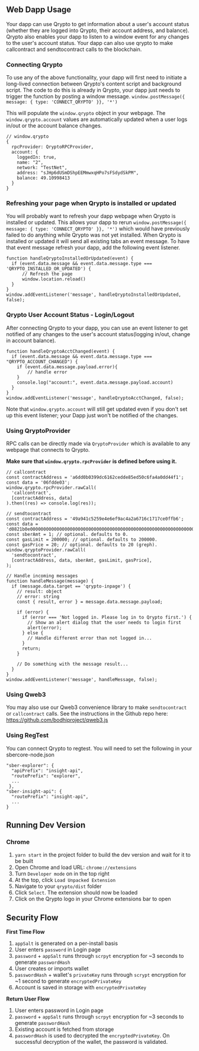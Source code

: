 ## Web Dapp Usage

Your dapp can use Qrypto to get information about a user's account status (whether they are logged into Qrypto, their account address, and balance). Qrypto also enables your dapp to listen to a window event for any changes to the user's account status.
Your dapp can also use qrypto to make callcontract and sendtocontract calls to the blockchain. 

### Connecting Qrypto
To use any of the above functionality, your dapp will first need to initiate a long-lived connection between Qrypto's content script and background script.
The code to do this is already in Qrypto, your dapp just needs to trigger the function by posting a window message.
`window.postMessage({ message: { type: 'CONNECT_QRYPTO' }}, '*')`

This will populate the `window.qrypto` object in your webpage. The `window.qrypto.account` values are automatically updated when a user logs in/out or the account balance changes.

```
// window.qrypto
{
  rpcProvider: QryptoRPCProvider,
  account: {
    loggedIn: true, 
    name: "2", 
    network: "TestNet", 
    address: "sJHp6dUSmDShpEEMmwxqHPo7sFSdydSkPM", 
    balance: 49.10998413 
  }
}
```

### Refreshing your page when Qrypto is installed or updated
You will probably want to refresh your dapp webpage when Qrypto is installed or updated. This allows your dapp to rerun
`window.postMessage({ message: { type: 'CONNECT_QRYPTO' }}, '*')`
which would have previously failed to do anything while Qrypto was not yet installed. 
When Qrypto is installed or updated it will send all existing tabs an event message. To have that event message refresh your dapp, add the following event listener.

```
function handleQryptoInstalledOrUpdated(event) {
  if (event.data.message && event.data.message.type === 'QRYPTO_INSTALLED_OR_UPDATED') {
      // Refresh the page
      window.location.reload()
  }
}  
window.addEventListener('message', handleQryptoInstalledOrUpdated, false);
```

### Qrypto User Account Status - Login/Logout
After connecting Qrypto to your dapp, you can use an event listener to get notified of any changes to the user's account status(logging in/out, change in account balance).

```
function handleQryptoAcctChanged(event) {
  if (event.data.message && event.data.message.type === "QRYPTO_ACCOUNT_CHANGED") {
  	if (event.data.message.payload.error){
  		// handle error
  	}
    console.log("account:", event.data.message.payload.account)
  }
}
window.addEventListener('message', handleQryptoAcctChanged, false);
```

Note that `window.qrypto.account` will still get updated even if you don't set up this event listener; your Dapp just won't be notified of the changes.

### Using QryptoProvider

RPC calls can be directly made via `QryptoProvider` which is available to any webpage that connects to Qrypto.

**Make sure that `window.qrypto.rpcProvider` is defined before using it.**

```
// callcontract
const contractAddress = 'a6dd0b0399dc6162cedde85ed50c6fa4a0dd44f1';
const data = '06fdde03';
window.qrypto.rpcProvider.rawCall(
  'callcontract',
  [contractAddress, data]
).then((res) => console.log(res));

// sendtocontract
const contractAddress = '49a941c5259e4e6ef9ac4a2a6716c1717ce0ffb6';
const data = 'd0821b0e0000000000000000000000000000000000000000000000000000000000000001';
const sberAmt = 1; // optional. defaults to 0.
const gasLimit = 200000; // optional. defaults to 200000.
const gasPrice = 20; // optional. defaults to 20 (greph).
window.qryptoProvider.rawCall(
  'sendtocontract',
  [contractAddress, data, sberAmt, gasLimit, gasPrice],
);

// Handle incoming messages
function handleMessage(message) {
  if (message.data.target == 'qrypto-inpage') {
    // result: object
    // error: string
    const { result, error } = message.data.message.payload;
    
    if (error) {
      if (error === 'Not logged in. Please log in to Qrypto first.') {
        // Show an alert dialog that the user needs to login first
        alert(error);
      } else {
        // Handle different error than not logged in...
      }
      return;
    }

    // Do something with the message result...
  }
}
window.addEventListener('message', handleMessage, false);
```

### Using Qweb3
You may also use our Qweb3 convenience library to make `sendtocontract` or `callcontract` calls. See the instructions in the Github repo here: https://github.com/bodhiproject/qweb3.js

### Using RegTest
You can connect Qrypto to regtest. You will need to set the following in your sbercore-node.json

```
"sber-explorer": {
  "apiPrefix": "insight-api",
  "routePrefix": "explorer",
  ...
 },
"sber-insight-api": {
  "routePrefix": "insight-api",
  ...
}  
```

## Running Dev Version
### Chrome
1. `yarn start` in the project folder to build the dev version and wait for it to be built
2. Open Chrome and load URL: `chrome://extensions`
3. Turn `Developer mode` on in the top right
4. At the top, click `Load Unpacked Extension`
5. Navigate to your `qrypto/dist` folder
6. Click `Select`. The extension should now be loaded
7. Click on the Qrypto logo in your Chrome extensions bar to open

## Security Flow
**First Time Flow**
1. `appSalt` is generated on a per-install basis
2. User enters `password` in Login page
3. `password` + `appSalt` runs through `scrpyt` encryption for ~3 seconds to generate `passwordHash`
4. User creates or imports wallet
5. `passwordHash` + wallet's `privateKey` runs through `scrypt` encryption for ~1 second to generate `encryptedPrivateKey`
6. Account is saved in storage with `encryptedPrivateKey`

**Return User Flow**
1. User enters password in Login page
2. `password` + `appSalt` runs through `scrpyt` encryption for ~3 seconds to generate `passwordHash`
3. Existing account is fetched from storage
4. `passwordHash` is used to decrypted the `encryptedPrivateKey`. On successful decryption of the wallet, the password is validated.
